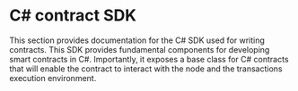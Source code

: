 # C# contract SDK 

This section provides documentation for the C# SDK used for writing contracts. This SDK provides fundamental components for developing smart contracts in C#. Importantly, it exposes a base class for C# contracts that will enable the contract to interact with the node and the transactions execution environment.